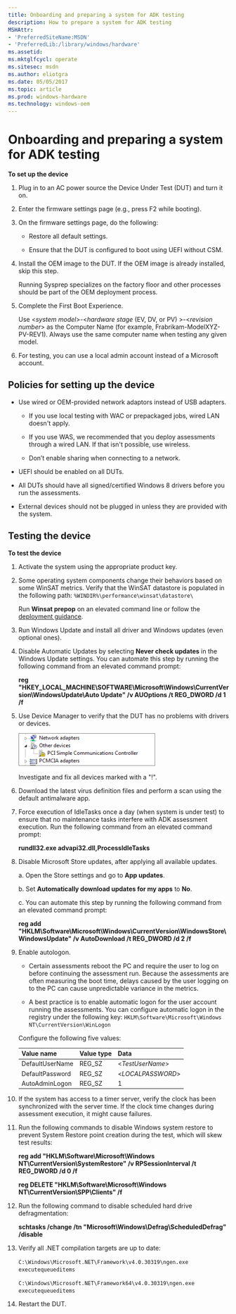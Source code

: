 ```yaml
---
title: Onboarding and preparing a system for ADK testing
description: How to prepare a system for ADK testing
MSHAttr:
- 'PreferredSiteName:MSDN'
- 'PreferredLib:/library/windows/hardware'
ms.assetid: 
ms.mktglfcycl: operate
ms.sitesec: msdn
ms.author: eliotgra
ms.date: 05/05/2017
ms.topic: article
ms.prod: windows-hardware
ms.technology: windows-oem
---
```


# Onboarding and preparing a system for ADK testing

**To set up the device**

1.	Plug in to an AC power source the Device Under Test (DUT) and turn it on.

2.	Enter the firmware settings page (e.g., press F2 while booting).

3.	On the firmware settings page, do the following:

	-   Restore all default settings.

	-   Ensure that the DUT is configured to boot using UEFI without CSM.

4.	Install the OEM image to the DUT. If the OEM image is already installed, skip this step.

	Running Sysprep specializes on the factory floor and other processes should be part of the OEM deployment process.

5.	Complete the First Boot Experience.

	Use &lt;*system model*&gt;-&lt;*hardware stage* (EV, DV, or PV)	&gt;-&lt;*revision number*&gt; as the Computer Name (for example, Frabrikam-ModelXYZ-PV-REV1). Always use the same computer name when testing any given model.

6.	For testing, you can use a local admin account instead of a Microsoft account.

## Policies for setting up the device

-   Use wired or OEM-provided network adaptors instead of USB adapters.

	-   If you use local testing with WAC or prepackaged jobs, wired LAN doesn't apply.

	-   If you use WAS, we recommended that you deploy assessments through a wired LAN. If that isn't possible, use wireless.

	-   Don’t enable sharing when connecting to a network.

-   UEFI should be enabled on all DUTs.

-   All DUTs should have all signed/certified Windows 8 drivers before you run the assessments.

-   External devices should not be plugged in unless they are provided with the system.

	
## Testing the device

**To test the device**

1. Activate the system using the appropriate product key.

2. Some operating system components change their behaviors based on some WinSAT metrics. Verify that the WinSAT datastore is populated in the following path: ```%WINDIR%\performance\winsat\datastore\```

   Run **Winsat prepop** on an elevated command line or follow the [deployment guidance](https://technet.microsoft.com/en-us/library/jj573887.aspx).

3. Run Windows Update and install all driver and Windows updates (even optional ones).</p>

4. Disable Automatic Updates by selecting **Never check updates** in the Windows Update settings. You can automate this step by running the following command from an elevated command prompt:

   **reg &quot;HKEY_LOCAL_MACHINE\SOFTWARE\Microsoft\Windows\CurrentVersion\WindowsUpdate\Auto Update&quot; /v AUOptions /t REG_DWORD /d 1 /f**

5. Use Device Manager to verify that the DUT has no problems with drivers or devices.

   <img src="images/weg-device-manager-dysfunctional-device.png" width="311" height="74" alt="A dysfunctional device is identified in Device Manager."/>

   Investigate and fix all devices marked with a &quot;!&quot;.

6. Download the latest virus definition files and perform a scan using the default antimalware app.

7. Force execution of IdleTasks once a day (when system is under test) to ensure that no maintenance tasks interfere with ADK assessment execution. Run the following command from an elevated command prompt:

   **rundll32.exe advapi32.dll,ProcessIdleTasks**

8. Disable Microsoft Store updates, after applying all available updates.

   a. Open the Store settings and go to <strong>App updates</strong>.

   b. Set <strong>Automatically download updates for my apps</strong> to <strong>No</strong>.

   c. You can automate this step by running the following command from an elevated command prompt:

   **reg add &quot;HKLM\Software\Microsoft\Windows\CurrentVersion\WindowsStore\WindowsUpdate&quot; /v AutoDownload /t REG_DWORD /d 2 /f**

9. Enable autologon.

   - Certain assessments reboot the PC and require the user to log on before continuing the assessment run. Because the assessments are often measuring the boot time, delays caused by the user logging on to the PC can cause unpredictable variance in the metrics.

   - A best practice is to enable automatic logon for the user account running the assessments. You can configure automatic logon in the registry under the following key: ```HKLM\Software\Microsoft\Windows NT\CurrentVersion\WinLogon```

   Configure the following five values:

   | Value name      | Value type    | Data              |
   |-----------------|---------------|-------------------|
   | DefaultUserName | REG_SZ        | <*TestUserName*>  | 
   | DefaultPassword | REG_SZ        | <*LOCALPASSWORD*> | 
   | AutoAdminLogon  | REG_SZ        | 1                 | 

10. If the system has access to a timer server, verify the clock has been synchronized with the server time. If the clock time changes during assessment execution, it might cause failures.

11. Run the following commands to disable Windows system restore to prevent System Restore point creation during the test, which will skew test results:

    **reg add &quot;HKLM\Software\Microsoft\Windows NT\CurrentVersion\SystemRestore&quot; /v RPSessionInterval /t REG_DWORD /d 0 /f**

    **reg DELETE &quot;HKLM\Software\Microsoft\Windows NT\CurrentVersion\SPP\Clients&quot; /f**

12. Run the following command to disable scheduled hard drive defragmentation:

    **schtasks /change /tn &quot;Microsoft\Windows\Defrag\ScheduledDefrag&quot; /disable**

13. Verify all .NET compilation targets are up to date:

    ```C:\Windows\Microsoft.NET\Framework\v4.0.30319\ngen.exe executequeueditems```

    ```C:\Windows\Microsoft.NET\Framework64\v4.0.30319\ngen.exe executequeueditems```

14. Restart the DUT.



